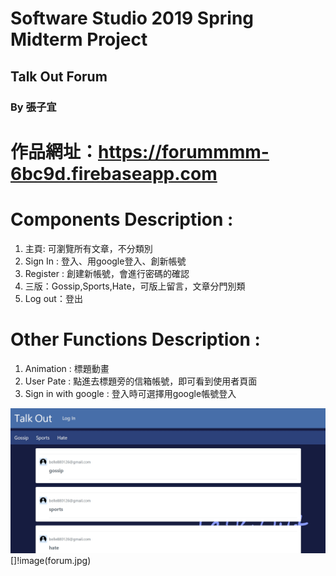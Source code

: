 # Software Studio 2019 Spring Midterm Project




## Talk Out Forum
### By 張子宜

# 作品網址：https://forummmm-6bc9d.firebaseapp.com

# Components Description : 
1. 主頁: 可瀏覽所有文章，不分類別
2. Sign In : 登入、用google登入、創新帳號
3. Register : 創建新帳號，會進行密碼的確認
4. 三版：Gossip,Sports,Hate，可版上留言，文章分門別類
5. Log out：登出

# Other Functions Description : 
1. Animation : 標題動畫
2. User Pate : 點進去標題旁的信箱帳號，即可看到使用者頁面
3. Sign in with google : 登入時可選擇用google帳號登入

<img src = "forum.jpg" ></img>
[]!image(forum.jpg)
